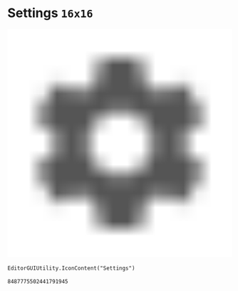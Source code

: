 # Settings `16x16`
<img src="/img/Settings.png" width=512 height=512>

``` CSharp
EditorGUIUtility.IconContent("Settings")
```
```
8487775502441791945
```
